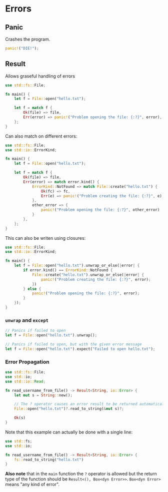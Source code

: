 # Errors

## Panic
Crashes the program.
```rust
panic!("DIE!");
```

## Result
Allows graseful handling of errors
```rust
use std::fs::File;

fn main() {
    let f = File::open("hello.txt");

    let f = match f {
        Ok(file) => file,
        Err(error) => panic!("Problem opening the file: {:?}", error),
    };
}
```
Can also match on different errors:
```rust
use std::fs::File;
use std::io::ErrorKind;

fn main() {
    let f = File::open("hello.txt");

    let f = match f {
        Ok(file) => file,
        Err(error) => match error.kind() {
            ErrorKind::NotFound => match File::create("hello.txt") {
                Ok(fc) => fc,
                Err(e) => panic!("Problem creating the file: {:?}", e),
            },
            other_error => {
                panic!("Problem opening the file: {:?}", other_error)
            }
        },
    };
}
```
This can also be writen using closures:
```rust
use std::fs::File;
use std::io::ErrorKind;

fn main() {
    let f = File::open("hello.txt").unwrap_or_else(|error| {
        if error.kind() == ErrorKind::NotFound {
            File::create("hello.txt").unwrap_or_else(|error| {
                panic!("Problem creating the file: {:?}", error);
            })
        } else {
            panic!("Problem opening the file: {:?}", error);
        }
    });
}
```

### `unwrap` and `except`
```rust
// Panics if failed to open
let f = File::open("hello.txt").unwrap();

// Panics if failed to open, but with the given error message
let f = File::open("hello.txt").expect("Failed to open hello.txt");
```

### Error Propagation
```rust
use std::fs::File;
use std::io;
use std::io::Read;

fn read_username_from_file() -> Result<String, io::Error> {
    let mut s = String::new();

    // The ? operator causes an error result to be returned automatically:
    File::open("hello.txt")?.read_to_string(&mut s)?;

    Ok(s)
}
```
Note that this example can actually be done with a single line:
```rust
use std::fs;
use std::io;

fn read_username_from_file() -> Result<String, io::Error> {
    fs::read_to_string("hello.txt")
}
```
**Also note** that in the `main` function the `?` operator is allowed but the return type of the function should be `Result<(), Box<dyn Error>>`. `Box<dyn Error>` means "any kind of error".